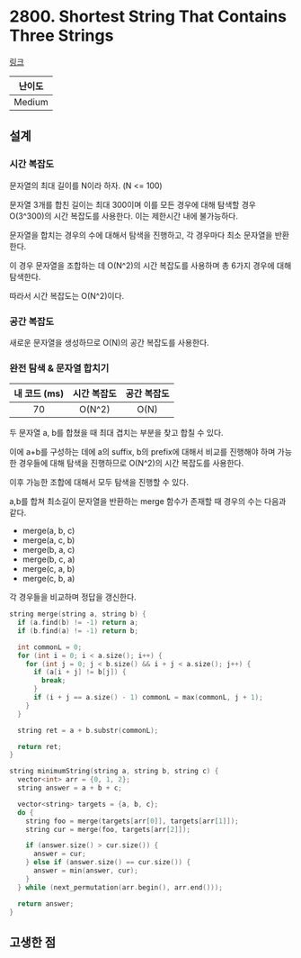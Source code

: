 # 2800. Shortest String That Contains Three Strings

[링크](https://leetcode.com/problems/shortest-string-that-contains-three-strings/description/)

| 난이도 |
| :----: |
| Medium |

## 설계

### 시간 복잡도

문자열의 최대 길이를 N이라 하자. (N <= 100)

문자열 3개를 합친 길이는 최대 300이며 이를 모든 경우에 대해 탐색할 경우 O(3^300)의 시간 복잡도를 사용한다. 이는 제한시간 내에 불가능하다.

문자열을 합치는 경우의 수에 대해서 탐색을 진행하고, 각 경우마다 최소 문자열을 반환한다.

이 경우 문자열을 조합하는 데 O(N^2)의 시간 복잡도를 사용하며 총 6가지 경우에 대해 탐색한다.

따라서 시간 복잡도는 O(N^2)이다.

### 공간 복잡도

새로운 문자열을 생성하므로 O(N)의 공간 복잡도를 사용한다.

### 완전 탐색 & 문자열 합치기

| 내 코드 (ms) | 시간 복잡도 | 공간 복잡도 |
| :----------: | :---------: | :---------: |
|      70      |   O(N^2)    |    O(N)     |

두 문자열 a, b를 합쳤을 때 최대 겹치는 부분을 찾고 합칠 수 있다.

이에 a+b를 구성하는 데에 a의 suffix, b의 prefix에 대해서 비교를 진행해야 하며 가능한 경우들에 대해 탐색을 진행하므로 O(N^2)의 시간 복잡도를 사용한다.

이후 가능한 조합에 대해서 모두 탐색을 진행할 수 있다.

a,b를 합쳐 최소길이 문자열을 반환하는 merge 함수가 존재할 때 경우의 수는 다음과 같다.

- merge(a, b, c)
- merge(a, c, b)
- merge(b, a, c)
- merge(b, c, a)
- merge(c, a, b)
- merge(c, b, a)

각 경우들을 비교하며 정답을 갱신한다.

```cpp
string merge(string a, string b) {
  if (a.find(b) != -1) return a;
  if (b.find(a) != -1) return b;

  int commonL = 0;
  for (int i = 0; i < a.size(); i++) {
    for (int j = 0; j < b.size() && i + j < a.size(); j++) {
      if (a[i + j] != b[j]) {
        break;
      }
      if (i + j == a.size() - 1) commonL = max(commonL, j + 1);
    }
  }

  string ret = a + b.substr(commonL);

  return ret;
}

string minimumString(string a, string b, string c) {
  vector<int> arr = {0, 1, 2};
  string answer = a + b + c;

  vector<string> targets = {a, b, c};
  do {
    string foo = merge(targets[arr[0]], targets[arr[1]]);
    string cur = merge(foo, targets[arr[2]]);

    if (answer.size() > cur.size()) {
      answer = cur;
    } else if (answer.size() == cur.size()) {
      answer = min(answer, cur);
    }
  } while (next_permutation(arr.begin(), arr.end()));

  return answer;
}
```

## 고생한 점
